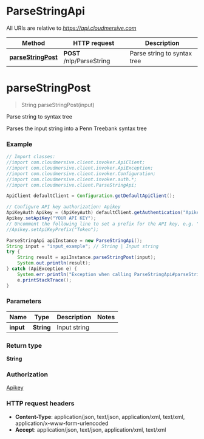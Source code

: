 # ParseStringApi

All URIs are relative to *https://api.cloudmersive.com*

Method | HTTP request | Description
------------- | ------------- | -------------
[**parseStringPost**](ParseStringApi.md#parseStringPost) | **POST** /nlp/ParseString | Parse string to syntax tree


<a name="parseStringPost"></a>
# **parseStringPost**
> String parseStringPost(input)

Parse string to syntax tree

Parses the input string into a Penn Treebank syntax tree

### Example
```java
// Import classes:
//import com.cloudmersive.client.invoker.ApiClient;
//import com.cloudmersive.client.invoker.ApiException;
//import com.cloudmersive.client.invoker.Configuration;
//import com.cloudmersive.client.invoker.auth.*;
//import com.cloudmersive.client.ParseStringApi;

ApiClient defaultClient = Configuration.getDefaultApiClient();

// Configure API key authorization: Apikey
ApiKeyAuth Apikey = (ApiKeyAuth) defaultClient.getAuthentication("Apikey");
Apikey.setApiKey("YOUR API KEY");
// Uncomment the following line to set a prefix for the API key, e.g. "Token" (defaults to null)
//Apikey.setApiKeyPrefix("Token");

ParseStringApi apiInstance = new ParseStringApi();
String input = "input_example"; // String | Input string
try {
    String result = apiInstance.parseStringPost(input);
    System.out.println(result);
} catch (ApiException e) {
    System.err.println("Exception when calling ParseStringApi#parseStringPost");
    e.printStackTrace();
}
```

### Parameters

Name | Type | Description  | Notes
------------- | ------------- | ------------- | -------------
 **input** | **String**| Input string |

### Return type

**String**

### Authorization

[Apikey](../README.md#Apikey)

### HTTP request headers

 - **Content-Type**: application/json, text/json, application/xml, text/xml, application/x-www-form-urlencoded
 - **Accept**: application/json, text/json, application/xml, text/xml

